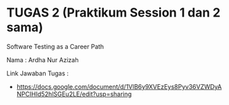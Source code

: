 # TUGAS 2 (Praktikum Session 1 dan 2 sama)
Software Testing as a Career Path

Nama : Ardha Nur Azizah

Link Jawaban Tugas : 
* https://docs.google.com/document/d/1VlB6y9XVEzEys8Pyv36VZWDyANPCIHId52hlSGEu2LE/edit?usp=sharing